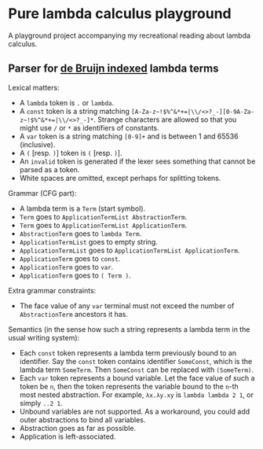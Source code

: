 # Pure lambda calculus playground

A playground project accompanying my recreational reading about lambda calculus.

## Parser for [de Bruijn indexed](https://en.wikipedia.org/wiki/De_Bruijn_index) lambda terms

Lexical matters:

- A `lambda` token is `.` or `lambda`.
- A `const` token is a string matching `[A-Za-z~!$%^&*+=|\\/<>?_-][0-9A-Za-z~!$%^&*+=|\\/<>?_-]*`. Strange characters are allowed so that you might use `/` or `*` as identifiers of constants.
- A `var` token is a string matching `[0-9]+` and is between 1 and 65536 (inclusive).
- A `(` [resp. `)`] token is `(` [resp. `)`].
- An `invalid` token is generated if the lexer sees something that cannot be parsed as a token.
- White spaces are omitted, except perhaps for splitting tokens.

Grammar (CFG part):

- A lambda term is a `Term` (start symbol).
- `Term` goes to `ApplicationTermList AbstractionTerm`.
- `Term` goes to `ApplicationTermList ApplicationTerm`.
- `AbstractionTerm` goes to `lambda Term`.
- `ApplicationTermList` goes to empty string.
- `ApplicationTermList` goes to `ApplicationTermList ApplicationTerm`.
- `ApplicationTerm` goes to `const`.
- `ApplicationTerm` goes to `var`.
- `ApplicationTerm` goes to `( Term )`.

Extra grammar constraints:

- The face value of any `var` terminal must not exceed the number of `AbstractionTerm` ancestors it has.

Semantics (in the sense how such a string represents a lambda term in the usual writing system):

- Each `const` token represents a lambda term previously bound to an identifier. Say the `const` token contains identifier `SomeConst`, which is the lambda term `SomeTerm`. Then `SomeConst` can be replaced with `(SomeTerm)`.
- Each `var` token represents a bound variable. Let the face value of such a token be `n`, then the token represents the variable bound to the `n`-th most nested abstraction. For example, `λx.λy.xy` is `lambda lambda 2 1`, or simply `..2 1`.
- Unbound variables are not supported. As a workaround, you could add outer abstractions to bind all variables.
- Abstraction goes as far as possible.
- Application is left-associated.
